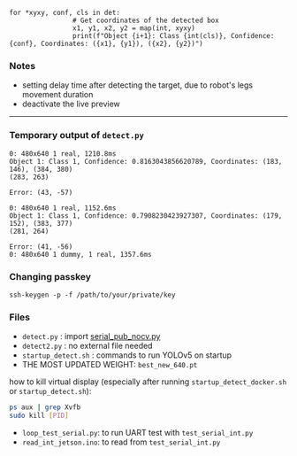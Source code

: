 ```
for *xyxy, conf, cls in det:
                # Get coordinates of the detected box
                x1, y1, x2, y2 = map(int, xyxy)
                print(f"Object {i+1}: Class {int(cls)}, Confidence: {conf}, Coordinates: ({x1}, {y1}), ({x2}, {y2})")
```
### Notes
- setting delay time after detecting the target, due to robot's legs movement duration
- deactivate the live preview

---
### Temporary output of `detect.py`

```
0: 480x640 1 real, 1210.8ms
Object 1: Class 1, Confidence: 0.8163043856620789, Coordinates: (183, 146), (384, 380)
(283, 263)

Error: (43, -57)

0: 480x640 1 real, 1152.6ms
Object 1: Class 1, Confidence: 0.7908230423927307, Coordinates: (179, 152), (383, 377)
(281, 264)

Error: (41, -56)
0: 480x640 1 dummy, 1 real, 1357.6ms
```

### Changing passkey
`ssh-keygen -p -f /path/to/your/private/key`

### Files
- `detect.py` : import [serial_pub_nocv.py](https://github.com/trinadia/alfatih_detection/blob/main/serial_pub_nocv.py)
- `detect2.py` : no external file needed
- `startup_detect.sh` : commands to run YOLOv5 on startup
- THE MOST UPDATED WEIGHT: `best_new_640.pt`

how to kill virtual display (especially after running `startup_detect_docker.sh` or `startup_detect.sh`):<br>
```bash
ps aux | grep Xvfb
sudo kill [PID]
```
- `loop_test_serial.py`: to run UART test with `test_serial_int.py`
- `read_int_jetson.ino`: to read from `test_serial_int.py`
